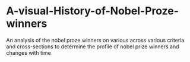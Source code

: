 # A-visual-History-of-Nobel-Proze-winners
An analysis of the nobel proze winners on various across various criteria and cross-sections to determine the profile of nobel prize winners and changes with time
